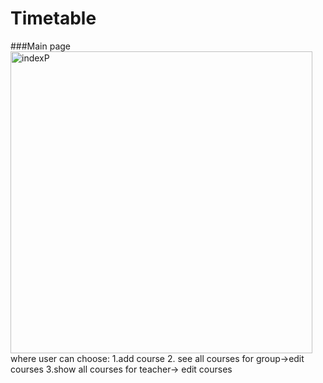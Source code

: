 # Timetable
###Main page
<img width="483" alt="indexP" src="https://user-images.githubusercontent.com/22415059/68312326-2d74d980-00b3-11ea-915b-11f0053f56bc.PNG">
where user can choose:
1.add course
2. see all courses for group->edit courses
3.show all courses for teacher-> edit courses
